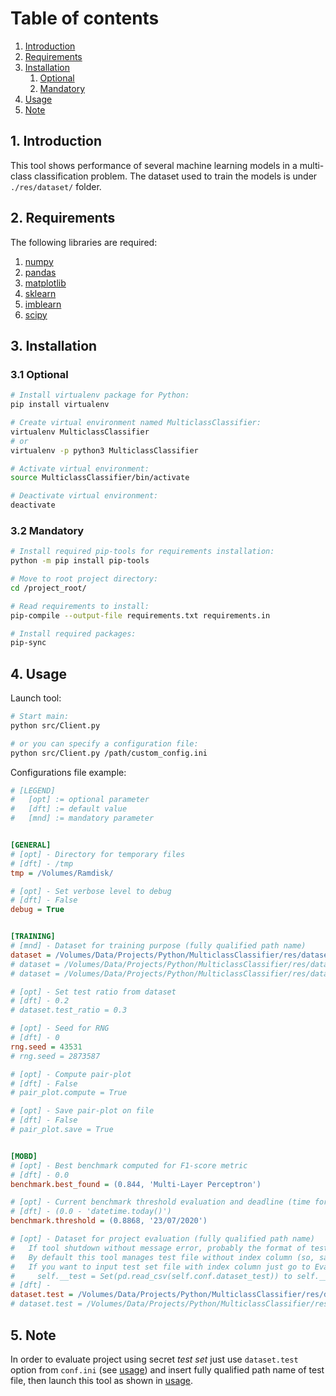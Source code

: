 # Table of contents

1. [Introduction](#introduction)
2. [Requirements](#requirements)
3. [Installation](#installation)
    1. [Optional](#installation-optional)
    2. [Mandatory](#installation-mandatory)
4. [Usage](#usage)
5. [Note](#note)



## 1. Introduction <a name="introduction"></a>

This tool shows performance of several machine learning models in a multi-class classification problem.
The dataset used to train the models is under `./res/dataset/` folder.

## 2. Requirements <a name="requirements"></a>

The following libraries are required:
1. [numpy](https://numpy.org/)
2. [pandas](https://pandas.pydata.org/)
3. [matplotlib](https://matplotlib.org/)
4. [sklearn](https://scikit-learn.org/stable/index.html)
5. [imblearn](https://pypi.org/project/imblearn/)
6. [scipy](https://www.scipy.org/)

## 3. Installation <a name="installation"></a>

### 3.1 Optional <a name="installation-optional"></a>

```bash
# Install virtualenv package for Python:
pip install virtualenv

# Create virtual environment named MulticlassClassifier:
virtualenv MulticlassClassifier
# or
virtualenv -p python3 MulticlassClassifier

# Activate virtual environment:
source MulticlassClassifier/bin/activate

# Deactivate virtual environment:
deactivate
```

### 3.2 Mandatory <a name="installation-mandatory"></a>

```bash
# Install required pip-tools for requirements installation:
python -m pip install pip-tools

# Move to root project directory:
cd /project_root/

# Read requirements to install:
pip-compile --output-file requirements.txt requirements.in

# Install required packages:
pip-sync
```

## 4. Usage <a name="usage"></a>

Launch tool:

```bash
# Start main:
python src/Client.py

# or you can specify a configuration file:
python src/Client.py /path/custom_config.ini
```

Configurations file example:
```ini
# [LEGEND]
#   [opt] := optional parameter
#   [dft] := default value
#   [mnd] := mandatory parameter


[GENERAL]
# [opt] - Directory for temporary files
# [dft] - /tmp
tmp = /Volumes/Ramdisk/

# [opt] - Set verbose level to debug
# [dft] - False
debug = True


[TRAINING]
# [mnd] - Dataset for training purpose (fully qualified path name)
dataset = /Volumes/Data/Projects/Python/MulticlassClassifier/res/dataset/training_set.csv
# dataset = /Volumes/Data/Projects/Python/MulticlassClassifier/res/dataset/auto-mpg.data
# dataset = /Volumes/Data/Projects/Python/MulticlassClassifier/res/dataset/diabetes.csv

# [opt] - Set test ratio from dataset
# [dft] - 0.2
# dataset.test_ratio = 0.3

# [opt] - Seed for RNG
# [dft] - 0
rng.seed = 43531
# rng.seed = 2873587

# [opt] - Compute pair-plot
# [dft] - False
# pair_plot.compute = True

# [opt] - Save pair-plot on file
# [dft] - False
# pair_plot.save = True


[MOBD]
# [opt] - Best benchmark computed for F1-score metric
# [dft] - 0.0
benchmark.best_found = (0.844, 'Multi-Layer Perceptron')

# [opt] - Current benchmark threshold evaluation and deadline (time format: dd/mm/yyyy)
# [dft] - (0.0 - 'datetime.today()')
benchmark.threshold = (0.8868, '23/07/2020')

# [opt] - Dataset for project evaluation (fully qualified path name)
#   If tool shutdown without message error, probably the format of test set file is wrong.
#   By default this tool manages test file without index column (so, saved from pandas.data_frame.to_csv('path', index=False))
#   If you want to input test set file with index column just go to Evaluator.__init__() and change line 
#     self.__test = Set(pd.read_csv(self.conf.dataset_test)) to self.__test = Set(pd.read_csv(self.conf.dataset_test, index_col=0))
# [dft] -
dataset.test = /Volumes/Data/Projects/Python/MulticlassClassifier/res/dataset/test_set_index.csv
# dataset.test = /Volumes/Data/Projects/Python/MulticlassClassifier/res/dataset/test_set_no_index.csv
```

## 5. Note <a name="note"></a>

In order to evaluate project using secret *test set* just use `dataset.test` option from `conf.ini` (see [usage](#usage)) and
insert fully qualified path name of test file, then launch this tool as shown in [usage](#usage).
